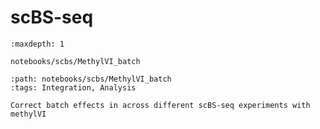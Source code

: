 # scBS-seq

```{toctree}
:maxdepth: 1

notebooks/scbs/MethylVI_batch
```

```{customcard}
:path: notebooks/scbs/MethylVI_batch
:tags: Integration, Analysis

Correct batch effects in across different scBS-seq experiments with methylVI
```
